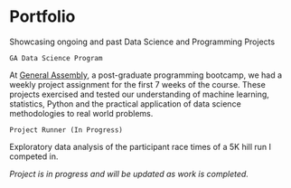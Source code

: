 # Portfolio
Showcasing ongoing and past Data Science and Programming Projects

    GA Data Science Program

At [General Assembly](http://example.net/), a post-graduate programming bootcamp, we had a weekly project assignment for the first 7 weeks of the course. These projects exercised and tested our understanding of machine learning, statistics, Python and the practical application of data science methodologies to real world problems.

    Project Runner (In Progress)  
Exploratory data analysis of the participant race times of a 5K hill run I competed in.

*Project is in progress and will be updated as work is completed.*  
